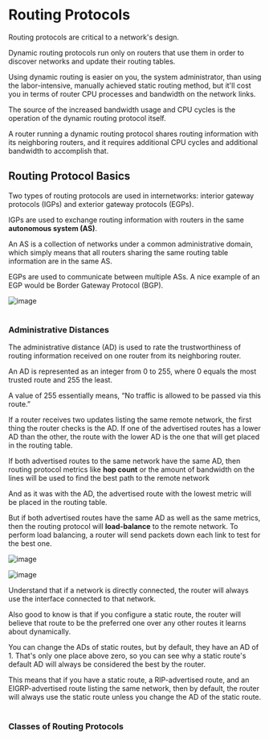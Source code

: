 # Routing Protocols

Routing protocols are critical to a network's design.

Dynamic routing protocols run only on routers that use them in order to discover networks and update their routing tables.

Using dynamic routing is easier on you, the system administrator, than using the labor-intensive, manually achieved static routing method, but it'll cost you in terms of router CPU processes and bandwidth on the network links.

The source of the increased bandwidth usage and CPU cycles is the operation of the dynamic routing protocol itself.

A router running a dynamic routing protocol shares routing information with its neighboring routers, and it requires additional CPU cycles and additional bandwidth to accomplish that.

## Routing Protocol Basics

Two types of routing protocols are used in internetworks: interior gateway protocols (IGPs) and exterior gateway protocols (EGPs).

IGPs are used to exchange routing information with routers in the same **autonomous system (AS)**.

An AS is a collection of networks under a common administrative domain, which simply means that all routers sharing the same routing table information are in the same AS.

EGPs are used to communicate between multiple ASs. A nice example of an EGP would be Border Gateway Protocol (BGP).

![image](https://github.com/user-attachments/assets/40b81eb6-e391-4b47-822c-04aa2db107d2)

#

### Administrative Distances

The administrative distance (AD) is used to rate the trustworthiness of routing information received on one router from its neighboring router.

An AD is represented as an integer from 0 to 255, where 0 equals the most trusted route and 255 the least.

A value of 255 essentially means, “No traffic is allowed to be passed via this route.”

If a router receives two updates listing the same remote network, the first thing the router checks is the AD. If one of the advertised routes has a lower AD than the other, the route with the lower AD is the one that will get placed in the routing table.

If both advertised routes to the same network have the same AD, then routing protocol metrics like **hop count** or the amount of bandwidth on the lines will be used to find the best path to the remote network

And as it was with the AD, the advertised route with the lowest metric will be placed in the routing table. 

But if both advertised routes have the same AD as well as the same metrics, then the routing protocol will **load-balance** to the remote network. To perform load balancing, a router will send packets down each link to test for the best one.

![image](https://github.com/user-attachments/assets/2d80c933-ada5-4f0c-a0c1-bad1cdee9fbc)

![image](https://github.com/user-attachments/assets/1e434bc8-60fc-42a8-af54-d74aad8877e6)

Understand that if a network is directly connected, the router will always use the interface connected to that network.

Also good to know is that if you configure a static route, the router will believe that route to be the preferred one over any other routes it learns about dynamically.

You can change the ADs of static routes, but by default, they have an AD of 1. That's only one place above zero, so you can see why a static route's default AD will always be considered the best by the router.

This means that if you have a static route, a RIP-advertised route, and an EIGRP-advertised route listing the same network, then by default, the router will always use the static route unless you change the AD of the static route.

#

### Classes of Routing Protocols

